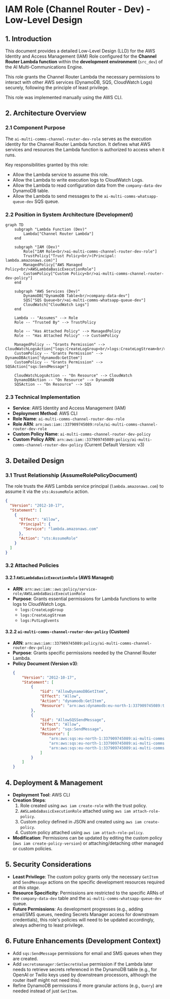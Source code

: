 # IAM Role (Channel Router - Dev) - Low-Level Design

## 1. Introduction

This document provides a detailed Low-Level Design (LLD) for the AWS Identity and Access Management (IAM) Role configured for the **Channel Router Lambda function** within the **development environment** (`src_dev`) of the AI Multi-Communications Engine.

This role grants the Channel Router Lambda the necessary permissions to interact with other AWS services (DynamoDB, SQS, CloudWatch Logs) securely, following the principle of least privilege.

This role was implemented manually using the AWS CLI.

## 2. Architecture Overview

### 2.1 Component Purpose

The `ai-multi-comms-channel-router-dev-role` serves as the execution identity for the Channel Router Lambda function. It defines what AWS services and resources the Lambda function is authorized to access when it runs.

Key responsibilities granted by this role:
-   Allow the Lambda service to assume this role.
-   Allow the Lambda to write execution logs to CloudWatch Logs.
-   Allow the Lambda to read configuration data from the `company-data-dev` DynamoDB table.
-   Allow the Lambda to send messages to the `ai-multi-comms-whatsapp-queue-dev` SQS queue.

### 2.2 Position in System Architecture (Development)

```mermaid
graph TD
    subgraph "Lambda Function (Dev)"
        Lambda["Channel Router Lambda"]
    end

    subgraph "IAM (Dev)"
        Role["IAM Role<br/>ai-multi-comms-channel-router-dev-role"]
        TrustPolicy["Trust Policy<br/>(Principal: lambda.amazonaws.com)"]
        ManagedPolicy["AWS Managed Policy<br/>AWSLambdaBasicExecutionRole"]
        CustomPolicy["Custom Policy<br/>ai-multi-comms-channel-router-dev-policy"]
    end

    subgraph "AWS Services (Dev)"
        DynamoDB["DynamoDB Table<br/>company-data-dev"]
        SQS["SQS Queue<br/>ai-multi-comms-whatsapp-queue-dev"]
        CloudWatch["CloudWatch Logs"]
    end

    Lambda -- "Assumes" --> Role
    Role -- "Trusted By" --> TrustPolicy

    Role -- "Has Attached Policy" --> ManagedPolicy
    Role -- "Has Attached Policy" --> CustomPolicy

    ManagedPolicy -- "Grants Permission" --> CloudWatchLogsAction["logs:CreateLogGroup<br/>logs:CreateLogStream<br/>logs:PutLogEvents"]
    CustomPolicy -- "Grants Permission" --> DynamoDBAction["dynamodb:GetItem"]
    CustomPolicy -- "Grants Permission" --> SQSAction["sqs:SendMessage"]

    CloudWatchLogsAction -- "On Resource" --> CloudWatch
    DynamoDBAction -- "On Resource" --> DynamoDB
    SQSAction -- "On Resource" --> SQS
```

### 2.3 Technical Implementation

-   **Service**: AWS Identity and Access Management (IAM)
-   **Deployment Method**: AWS CLI
-   **Role Name**: `ai-multi-comms-channel-router-dev-role`
-   **Role ARN**: `arn:aws:iam::337909745089:role/ai-multi-comms-channel-router-dev-role`
-   **Custom Policy Name**: `ai-multi-comms-channel-router-dev-policy`
-   **Custom Policy ARN**: `arn:aws:iam::337909745089:policy/ai-multi-comms-channel-router-dev-policy` (Current Default Version: v3)

## 3. Detailed Design

### 3.1 Trust Relationship (AssumeRolePolicyDocument)

The role trusts the AWS Lambda service principal (`lambda.amazonaws.com`) to assume it via the `sts:AssumeRole` action.

```json
{
  "Version": "2012-10-17",
  "Statement": [
    {
      "Effect": "Allow",
      "Principal": {
        "Service": "lambda.amazonaws.com"
      },
      "Action": "sts:AssumeRole"
    }
  ]
}
```

### 3.2 Attached Policies

#### 3.2.1 `AWSLambdaBasicExecutionRole` (AWS Managed)

-   **ARN**: `arn:aws:iam::aws:policy/service-role/AWSLambdaBasicExecutionRole`
-   **Purpose**: Grants essential permissions for Lambda functions to write logs to CloudWatch Logs.
    -   `logs:CreateLogGroup`
    -   `logs:CreateLogStream`
    *   `logs:PutLogEvents`

#### 3.2.2 `ai-multi-comms-channel-router-dev-policy` (Custom)

-   **ARN**: `arn:aws:iam::337909745089:policy/ai-multi-comms-channel-router-dev-policy`
-   **Purpose**: Grants specific permissions needed by the Channel Router Lambda.
-   **Policy Document (Version v3)**:
    ```json
    {
        "Version": "2012-10-17",
        "Statement": [
            {
                "Sid": "AllowDynamoDBGetItem",
                "Effect": "Allow",
                "Action": "dynamodb:GetItem",
                "Resource": "arn:aws:dynamodb:eu-north-1:337909745089:table/company-data-dev"
            },
            {
                "Sid": "AllowSQSSendMessage",
                "Effect": "Allow",
                "Action": "sqs:SendMessage",
                "Resource": [
                    "arn:aws:sqs:eu-north-1:337909745089:ai-multi-comms-whatsapp-queue-dev",
                    "arn:aws:sqs:eu-north-1:337909745089:ai-multi-comms-sms-queue-dev",
                    "arn:aws:sqs:eu-north-1:337909745089:ai-multi-comms-email-queue-dev"
                ]
            }
        ]
    }
    ```

## 4. Deployment & Management

-   **Deployment Tool**: AWS CLI
-   **Creation Steps**:
    1.  Role created using `aws iam create-role` with the trust policy.
    2.  `AWSLambdaBasicExecutionRole` attached using `aws iam attach-role-policy`.
    3.  Custom policy defined in JSON and created using `aws iam create-policy`.
    4.  Custom policy attached using `aws iam attach-role-policy`.
-   **Modification**: Permissions can be updated by editing the custom policy (`aws iam create-policy-version`) or attaching/detaching other managed or custom policies.

## 5. Security Considerations

-   **Least Privilege**: The custom policy grants only the necessary `GetItem` and `SendMessage` actions on the specific development resources required *at this stage*.
-   **Resource Specificity**: Permissions are restricted to the specific ARNs of the `company-data-dev` table and the `ai-multi-comms-whatsapp-queue-dev` queue.
-   **Future Permissions**: As development progresses (e.g., adding email/SMS queues, needing Secrets Manager access for downstream credentials), this role's policies will need to be updated accordingly, always adhering to least privilege.

## 6. Future Enhancements (Development Context)

-   Add `sqs:SendMessage` permissions for email and SMS queues when they are created.
-   Add `secretsmanager:GetSecretValue` permission if the Lambda later needs to retrieve secrets referenced in the DynamoDB table (e.g., for OpenAI or Twilio keys used by downstream processors, although the router itself might not need this).
-   Refine DynamoDB permissions if more granular actions (e.g., `Query`) are needed instead of just `GetItem`. 